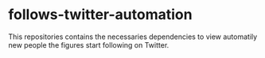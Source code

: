 # follows-twitter-automation
This repositories contains the necessaries dependencies to view automatily new people the figures start following on Twitter.
